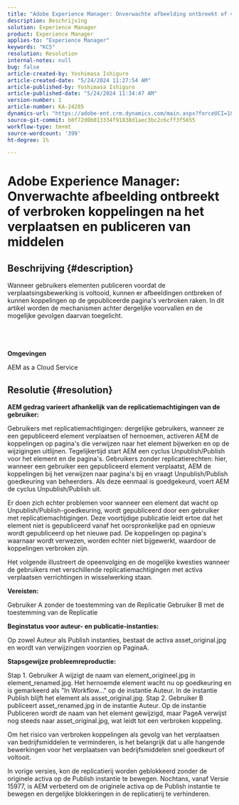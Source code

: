 ```yaml
---
title: "Adobe Experience Manager: Onverwachte afbeelding ontbreekt of verbroken koppelingen na het verplaatsen en publiceren van middelen"
description: Beschrijving
solution: Experience Manager
product: Experience Manager
applies-to: "Experience Manager"
keywords: "KCS"
resolution: Resolution
internal-notes: null
bug: false
article-created-by: Yoshimasa Ishiguro
article-created-date: "5/24/2024 11:27:54 AM"
article-published-by: Yoshimasa Ishiguro
article-published-date: "5/24/2024 11:34:47 AM"
version-number: 1
article-number: KA-24285
dynamics-url: "https://adobe-ent.crm.dynamics.com/main.aspx?forceUCI=1&pagetype=entityrecord&etn=knowledgearticle&id=058dd2a2-c019-ef11-9f89-6045bd0298d4"
source-git-commit: b0f72d0b013334f91838d1aec3bc2c6cff3f5655
workflow-type: tm+mt
source-wordcount: '399'
ht-degree: 1%

---
```


# Adobe Experience Manager: Onverwachte afbeelding ontbreekt of verbroken koppelingen na het verplaatsen en publiceren van middelen

## Beschrijving {#description}

Wanneer gebruikers elementen publiceren voordat de verplaatsingsbewerking is voltooid, kunnen er afbeeldingen ontbreken of kunnen koppelingen op de gepubliceerde pagina&#39;s verbroken raken. In dit artikel worden de mechanismen achter dergelijke voorvallen en de mogelijke gevolgen daarvan toegelicht.<br><br> <br><br><br>
<b>Omgevingen</b>

AEM as a Cloud Service


## Resolutie {#resolution}


<b>AEM gedrag varieert afhankelijk van de replicatiemachtigingen van de gebruiker:</b>

Gebruikers met replicatiemachtigingen: dergelijke gebruikers, wanneer ze een gepubliceerd element verplaatsen of hernoemen, activeren AEM de koppelingen op pagina&#39;s die verwijzen naar het element bijwerken en op de wijzigingen uitlijnen. Tegelijkertijd start AEM een cyclus Unpublish/Publish voor het element en de pagina&#39;s.
Gebruikers zonder replicatierechten: hier, wanneer een gebruiker een gepubliceerd element verplaatst, AEM de koppelingen bij het verwijzen naar pagina&#39;s bij en vraagt Unpublish/Publish goedkeuring van beheerders. Als deze eenmaal is goedgekeurd, voert AEM de cyclus Unpublish/Publish uit.

Er doen zich echter problemen voor wanneer een element dat wacht op Unpublish/Publish-goedkeuring, wordt gepubliceerd door een gebruiker met replicatiemachtigingen. Deze voortijdige publicatie leidt ertoe dat het element niet is gepubliceerd vanaf het oorspronkelijke pad en opnieuw wordt gepubliceerd op het nieuwe pad. De koppelingen op pagina&#39;s waarnaar wordt verwezen, worden echter niet bijgewerkt, waardoor de koppelingen verbroken zijn.

Het volgende illustreert de opeenvolging en de mogelijke kwesties wanneer de gebruikers met verschillende replicatiemachtigingen met activa verplaatsen verrichtingen in wisselwerking staan.

<b>Vereisten:</b>

Gebruiker A zonder de toestemming van de Replicatie Gebruiker B met de toestemming van de Replicatie

<b>Beginstatus voor auteur- en publicatie-instanties:</b>

Op zowel Auteur als Publish instanties, bestaat de activa asset_original.jpg en wordt van verwijzingen voorzien op PaginaA.

<b>Stapsgewijze probleemreproductie:</b>

Stap 1. Gebruiker A wijzigt de naam van element_origineel.jpg in element_renamed.jpg. Het hernoemde element wacht nu op goedkeuring en is gemarkeerd als &quot;In Workflow...&quot; op de instantie Auteur. In de instantie Publish blijft het element als asset_original.jpg.
Stap 2. Gebruiker B publiceert asset_renamed.jpg in de instantie Auteur. Op de instantie Publiceren wordt de naam van het element gewijzigd, maar PageA verwijst nog steeds naar asset_original.jpg, wat leidt tot een verbroken koppeling.

Om het risico van verbroken koppelingen als gevolg van het verplaatsen van bedrijfsmiddelen te verminderen, is het belangrijk dat u alle hangende bewerkingen voor het verplaatsen van bedrijfsmiddelen snel goedkeurt of voltooit.

In vorige versies, kon de replicatierij worden geblokkeerd zonder de originele activa op de Publish instantie te bewegen. Nochtans, vanaf Versie 15977, is AEM verbeterd om de originele activa op de Publish instantie te bewegen en dergelijke blokkeringen in de replicatierij te verhinderen.

